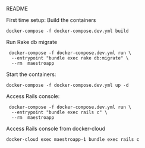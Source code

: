 README

First time setup: Build the containers
```
docker-compose -f docker-compose.dev.yml build
```

Run Rake db migrate

```
 docker-compose -f docker-compose.dev.yml run \
  --entrypoint "bundle exec rake db:migrate" \
  --rm  maestroapp
```

Start the containers:
```
docker-compose -f docker-compose.dev.yml up -d
```



Access Rails console:

```
 docker-compose -f docker-compose.dev.yml run \
  --entrypoint "bundle exec rails c" \
  --rm  maestroapp
```

Access Rails console from docker-cloud
```
docker-cloud exec maestroapp-1 bundle exec rails c
```